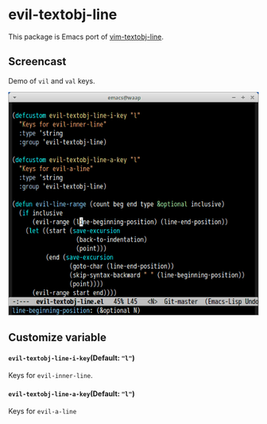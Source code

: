 # evil-textobj-line

This package is Emacs port of [vim-textobj-line](https://github.com/kana/vim-textobj-line).


## Screencast

Demo of `vil` and `val` keys.

![evil-textobj-line](image/evil-textobj-line.gif)


## Customize variable

#### `evil-textobj-line-i-key`(Default: `"l"`)

Keys for `evil-inner-line`.

#### `evil-textobj-line-a-key`(Default: `"l"`)

Keys for `evil-a-line`
